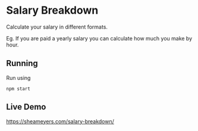 # Salary Breakdown

Calculate your salary in different formats.

Eg. If you are paid a yearly salary you can calculate how much you make by hour.

## Running

Run using 

```
npm start
```

## Live Demo

https://sheameyers.com/salary-breakdown/